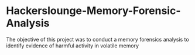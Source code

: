 # Hackerslounge-Memory-Forensic-Analysis
The objective of this project was to conduct a memory forensics analysis to identify evidence of harmful activity in volatile memory
